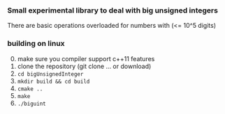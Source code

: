 ### Small experimental library to deal with big unsigned integers 

There are basic operations overloaded for numbers with (<= 10^5 digits)

### building on linux

0. make sure you compiler support c++11 features
1. clone the repository (git clone ... or download)
3. `cd bigUnsignedInteger`
2. `mkdir build && cd build`
3. `cmake ..`
4. `make`
5. `./biguint`

